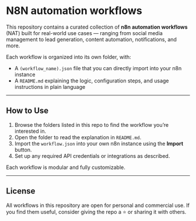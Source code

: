 # N8N automation workflows

This repository contains a curated collection of **n8n automation workflows** (NAT) built for real-world use cases — ranging from social media management to lead generation, content automation, notifications, and more.

Each workflow is organized into its own folder, with:

- A `(workflow_name).json` file that you can directly import into your n8n instance
- A `README.md` explaining the logic, configuration steps, and usage instructions in plain language

---

## How to Use

1. Browse the folders listed in this repo to find the workflow you’re interested in.
2. Open the folder to read the explanation in `README.md`.
3. Import the `workflow.json` into your own n8n instance using the **Import** button.
4. Set up any required API credentials or integrations as described.

Each workflow is modular and fully customizable.

---

## License

All workflows in this repository are open for personal and commercial use. If you find them useful, consider giving the repo a ⭐️ or sharing it with others.
